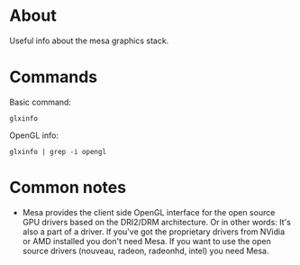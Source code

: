 # About

Useful info about the mesa graphics stack.

# Commands

Basic command:
```
glxinfo
```

OpenGL info:
```
glxinfo | grep -i opengl
```

# Common notes

* Mesa provides the client side OpenGL interface for the open source GPU drivers based on the DRI2/DRM architecture. Or in other words: It's also a part of a driver. If you've got the proprietary drivers from NVidia or AMD installed you don't need Mesa. If you want to use the open source drivers (nouveau, radeon, radeonhd, intel) you need Mesa.
